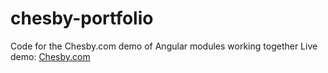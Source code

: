 # chesby-portfolio
Code for the Chesby.com demo of Angular modules working together
Live demo: [Chesby.com](http://chesby.com)
